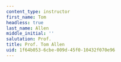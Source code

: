 ```yaml
---
content_type: instructor
first_name: Tom
headless: true
last_name: Allen
middle_initial: ''
salutation: Prof.
title: Prof. Tom Allen
uid: 1f64b053-6cbe-009d-45f0-10432f070e96
---
```

